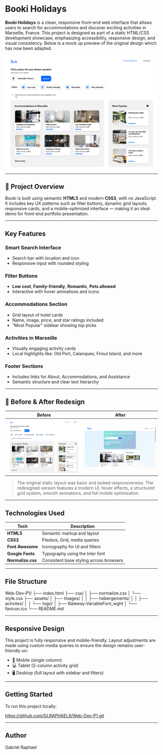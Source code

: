 #  Booki Holidays

**Booki Holidays** is a clean, responsive front-end web interface that allows users to search for accommodations and discover exciting activities in Marseille, France. This project is designed as part of a static HTML/CSS development showcase, emphasizing accessibility, responsive design, and visual consistency. Below is a mock up preview of the original design which has now been adapted.

![Booki UI Preview](assets/Images/logo/Screenshot%20(1).png)


---

## 📌 Project Overview

Booki is built using semantic **HTML5** and modern **CSS3**, with no JavaScript. It includes key UX patterns such as filter buttons, dynamic grid layouts, responsive cards, and a mobile-optimized interface — making it an ideal demo for front-end portfolio presentation.

---

## Key Features

### Smart Search Interface
- Search bar with location and icon
- Responsive input with rounded styling

### Filter Buttons
- **Low cost**, **Family-friendly**, **Romantic**, **Pets allowed**
- Interactive with hover animations and icons

### Accommodations Section
- Grid layout of hotel cards
- Name, image, price, and star ratings included
- “Most Popular” sidebar showing top picks

### Activities in Marseille
- Visually engaging activity cards
- Local highlights like: Old Port, Calanques, Frioul Island, and more

### Footer Sections
- Includes links for About, Accommodations, and Assistance
- Semantic structure and clear text hierarchy

---

## 🎨 Before & After Redesign

| **Before** | **After** |
|------------|-----------|
| ![Before Screenshot](assets/Images/logo/Screenshot%20(1).png) | ![After Screenshot](assets/Images/logo/Screenshot%20(2).png) |

> The original static layout was basic and lacked responsiveness. The redesigned version features a modern UI, hover effects, a structured grid system, smooth animations, and full mobile optimization.

---

## Technologies Used

| Tech              | Description                           |
|-------------------|---------------------------------------|
| **HTML5**         | Semantic markup and layout            |
| **CSS3**          | Flexbox, Grid, media queries          |
| **Font Awesome**  | Iconography for UI and filters        |
| **Google Fonts**  | Typography using the Inter font       |
| **Normalize.css** | Consistent base styling across browsers |

---

## File Structure

Web-Dev-P1/
├── index.html
├── css/
│   ├── normalize.css
│   └── style.css
├── assets/
│   ├── Images/
│   │   ├── hebergements/
│   │   ├── activites/
│   │   └── logo/
│   ├── Raleway-VariableFont_wght
│   └── favicon.ico
└── README.md

---

## Responsive Design

This project is fully responsive and mobile-friendly. Layout adjustments are made using custom media queries to ensure the design remains user-friendly on:

- 📱 Mobile (single column)
- 💻 Tablet (2-column activity grid)
- 🖥️ Desktop (full layout with sidebar and filters)

---

## Getting Started

To run this project locally:

https://github.com/GLRAPHAEL9/Web-Dev-P1.git

---

## Author 

Gabriel Raphael



